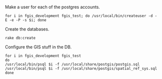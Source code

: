 Make a user for each of the postgres accounts.
```
for i in fgis_development fgis_test; do /usr/local/bin/createuser -d -E -e -P -s $i; done
```

Create the databases.
```
rake db:create
```

Configure the GIS stuff in the DB.

```
for i in fgis_development fgis_test
do
/usr/local/bin/psql $i -f /usr/local/share/postgis/postgis.sql
/usr/local/bin/psql $i -f /usr/local/share/postgis/spatial_ref_sys.sql
done
```


